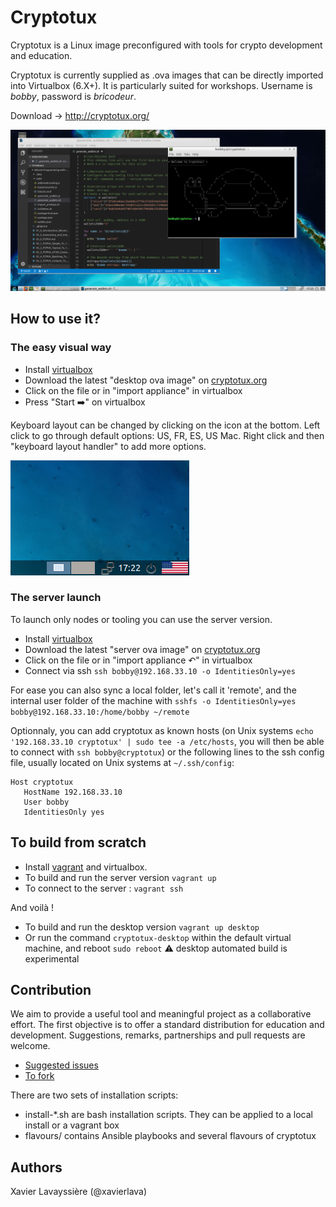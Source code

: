 # Cryptotux

Cryptotux is a Linux image preconfigured with tools for crypto development and education.

Cryptotux is currently supplied as .ova images that can be directly imported into Virtualbox (6.X+). 
It is particularly suited for workshops. Username is *bobby*, password is *bricodeur*.

Download -> http://cryptotux.org/

![screenshot](screenshot.png)

## How to use it? 

### The easy visual way
* Install [virtualbox](https://virtualbox.org)
* Download the latest "desktop ova image" on [cryptotux.org](https://cryptotux.org)
* Click on the file or in "import appliance" in virtualbox
* Press "Start ➡️" on virtualbox 

Keyboard layout can be changed by clicking on the icon at the bottom. Left click to go through default options: US, FR, ES, US Mac. Right click and then "keyboard layout handler" to add more options.

![keyboard](images/keyboard.png)

### The server launch
To launch only nodes or tooling you can use the server version.
* Install [virtualbox](https://virtualbox.org)
* Download the latest "server ova image" on [cryptotux.org](https://cryptotux.org)
* Click on the file or in "import appliance ↶" in virtualbox
* Connect via ssh `ssh bobby@192.168.33.10 -o IdentitiesOnly=yes` <!-- or have a preview by opening a browser at http://192.168.33.10:3030 -->

For ease you can also sync a local folder, let's call it 'remote', and the internal user folder of the machine with `sshfs -o IdentitiesOnly=yes bobby@192.168.33.10:/home/bobby ~/remote`

Optionnaly, you can add cryptotux as known hosts (on Unix systems `echo '192.168.33.10 cryptotux' | sudo tee -a /etc/hosts`, you will then be able to connect with `ssh bobby@cryptotux`) or the following lines to the ssh config file, usually located on Unix systems at `~/.ssh/config`:
```
Host cryptotux
   HostName 192.168.33.10
   User bobby
   IdentitiesOnly yes
```
## To build from scratch

* Install [vagrant](https://www.vagrantup.com/downloads.html) and virtualbox. 
* To build and run the server version `vagrant up`
* To connect to the server : `vagrant ssh`

And voilà !

* To build and run the desktop version `vagrant up desktop` 
* Or run the command `cryptotux-desktop` within the default virtual machine, and reboot `sudo reboot`
⚠️ desktop automated build is experimental

## Contribution
We aim to provide a useful tool and meaningful project as a collaborative effort. The first objective is to offer a standard distribution for education and development. Suggestions, remarks, partnerships and pull requests are welcome. 

* [Suggested issues](https://github.com/cryptotuxorg/cryptotux/projects/1)
* [To fork](https://github.com/cryptotuxorg/cryptotux/fork)

There are two sets of installation scripts:

* install-*.sh are bash installation scripts. They can be applied to a local install or a vagrant box
* flavours/ contains Ansible playbooks and several flavours of cryptotux


## Authors

Xavier Lavayssière (@xavierlava)

